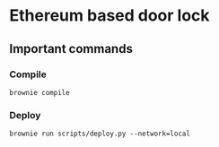 # Ethereum based door lock

## Important commands

### Compile
`brownie compile`

### Deploy
`brownie run scripts/deploy.py --network=local`